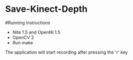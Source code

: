 # Save-Kinect-Depth

#Running instructions
- Nite 1.5 and OpenNI 1.5
- OpenCV 2
- Run make

The application will start recording after pressing the 'r' key
